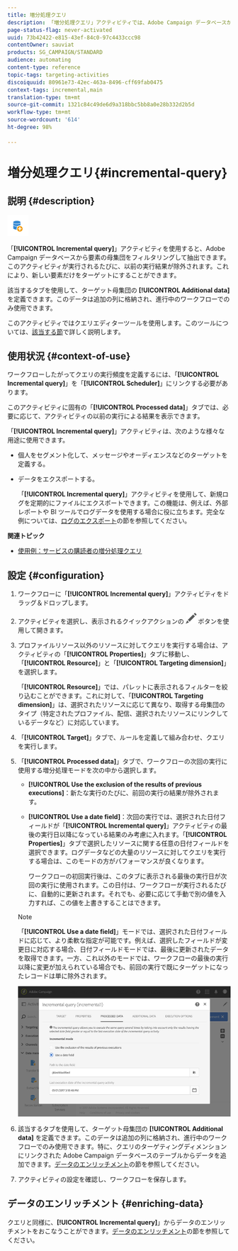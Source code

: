 ```yaml
---
title: 増分処理クエリ
description: 「増分処理クエリ」アクティビティでは、Adobe Campaign データベースから要素の母集団をフィルタリングし抽出することができます。
page-status-flag: never-activated
uuid: 73b42422-e815-43ef-84c0-97c4433ccc98
contentOwner: sauviat
products: SG_CAMPAIGN/STANDARD
audience: automating
content-type: reference
topic-tags: targeting-activities
discoiquuid: 80961e73-42ec-463a-8496-cff69fab0475
context-tags: incremental,main
translation-type: tm+mt
source-git-commit: 1321c84c49de6d9a318bbc5bb8a0e28b332d2b5d
workflow-type: tm+mt
source-wordcount: '614'
ht-degree: 98%

---
```



# 増分処理クエリ{#incremental-query}

## 説明 {#description}

![](assets/incremental.png)

「**[!UICONTROL Incremental query]**」アクティビティを使用すると、Adobe Campaign データベースから要素の母集団をフィルタリングして抽出できます。このアクティビティが実行されるたびに、以前の実行結果が除外されます。これにより、新しい要素だけをターゲットにすることができます。

該当するタブを使用して、ターゲット母集団の **[!UICONTROL Additional data]** を定義できます。このデータは追加の列に格納され、進行中のワークフローでのみ使用できます。

このアクティビティではクエリエディターツールを使用します。このツールについては、[該当する節](../../automating/using/editing-queries.md#about-query-editor)で詳しく説明します。

## 使用状況 {#context-of-use}

ワークフローしたがってクエリの実行頻度を定義するには、「**[!UICONTROL Incremental query]**」を「**[!UICONTROL Scheduler]**」にリンクする必要があります。

このアクティビティに固有の「**[!UICONTROL Processed data]**」タブでは、必要に応じて、アクティビティの以前の実行による結果を表示できます。

「**[!UICONTROL Incremental query]**」アクティビティは、次のような様々な用途に使用できます。

* 個人をセグメント化して、メッセージやオーディエンスなどのターゲットを定義する。

* データをエクスポートする。

   「**[!UICONTROL Incremental query]**」アクティビティを使用して、新規ログを定期的にファイルにエクスポートできます。この機能は、例えば、外部レポートや BI ツールでログデータを使用する場合に役に立ちます。完全な例については、[ログのエクスポート](../../automating/using/exporting-logs.md)の節を参照してください。

**関連トピック**

* [使用例：サービスの購読者の増分処理クエリ](../../automating/using/incremental-query-on-subscribers.md)

## 設定 {#configuration}

1. ワークフローに「**[!UICONTROL Incremental query]**」アクティビティをドラッグ＆ドロップします。
1. アクティビティを選択し、表示されるクイックアクションの ![](assets/edit_darkgrey-24px.png) ボタンを使用して開きます。
1. プロファイルリソース以外のリソースに対してクエリを実行する場合は、アクティビティの「**[!UICONTROL Properties]**」タブに移動し、「**[!UICONTROL Resource]**」と「**[!UICONTROL Targeting dimension]**」を選択します。

   「**[!UICONTROL Resource]**」では、パレットに表示されるフィルターを絞り込むことができます。これに対して、「**[!UICONTROL Targeting dimension]**」は、選択されたリソースに応じて異なり、取得する母集団のタイプ（特定されたプロファイル、配信、選択されたリソースにリンクしているデータなど）に対応しています。

1. 「**[!UICONTROL Target]**」タブで、ルールを定義して組み合わせ、クエリを実行します。
1. 「**[!UICONTROL Processed data]**」タブで、ワークフローの次回の実行に使用する増分処理モードを次の中から選択します。

   * **[!UICONTROL Use the exclusion of the results of previous executions]**：新たな実行のたびに、前回の実行の結果が除外されます。
   * **[!UICONTROL Use a date field]**：次回の実行では、選択された日付フィールドが「**[!UICONTROL Incremental query]**」アクティビティの最後の実行日以降になっている結果のみ考慮に入れます。「**[!UICONTROL Properties]**」タブで選択したリソースに関する任意の日付フィールドを選択できます。ログデータなどの大量のリソースに対してクエリを実行する場合は、このモードの方がパフォーマンスが良くなります。

      ワークフローの初回実行後は、このタブに表示される最後の実行日が次回の実行に使用されます。この日付は、ワークフローが実行されるたびに、自動的に更新されます。それでも、必要に応じて手動で別の値を入力すれば、この値を上書きすることはできます。
   >[!NOTE]
   >
   >「**[!UICONTROL Use a date field]**」モードでは、選択された日付フィールドに応じて、より柔軟な指定が可能です。例えば、選択したフィールドが変更日に対応する場合、日付フィールドモードでは、最後に更新されたデータを取得できます。一方、これ以外のモードでは、ワークフローの最後の実行以降に変更が加えられている場合でも、前回の実行で既にターゲットになったレコードは単に除外されます。

   ![](assets/incremental_query_usedatefield.png)

1. 該当するタブを使用して、ターゲット母集団の **[!UICONTROL Additional data]** を定義できます。このデータは追加の列に格納され、進行中のワークフローでのみ使用できます。特に、クエリのターゲティングディメンションにリンクされた Adobe Campaign データベースのテーブルからデータを追加できます。[データのエンリッチメント](../../automating/using/query.md#enriching-data)の節を参照してください。
1. アクティビティの設定を確認し、ワークフローを保存します。

## データのエンリッチメント {#enriching-data}

クエリと同様に、**[!UICONTROL Incremental query]**」からデータのエンリッチメントをおこなうことができます。[データのエンリッチメント](../../automating/using/query.md#enriching-data)の節を参照してください。

